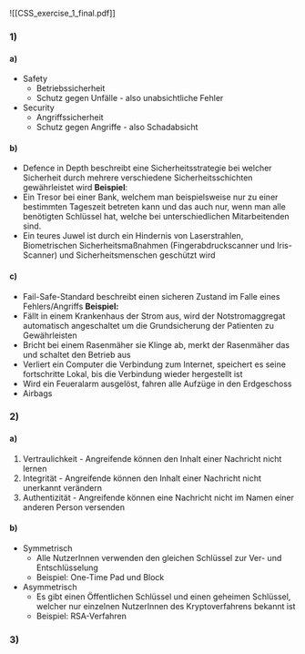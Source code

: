 ![[CSS_exercise_1_final.pdf]]
### 1)
#### a)
- Safety
	- Betriebssicherheit
	- Schutz gegen Unfälle - also unabsichtliche Fehler
- Security
	- Angriffssicherheit
	- Schutz gegen Angriffe - also Schadabsicht

#### b)
- Defence in Depth beschreibt eine Sicherheitsstrategie bei welcher Sicherheit durch mehrere verschiedene Sicherheitsschichten gewährleistet wird
**Beispiel**: 
- Ein Tresor bei einer Bank, welchem man beispielsweise nur zu einer bestimmten Tageszeit betreten kann und das auch nur, wenn man alle benötigten Schlüssel hat, welche bei unterschiedlichen Mitarbeitenden sind.
- Ein teures Juwel ist durch ein Hindernis von Laserstrahlen, Biometrischen Sicherheitsmaßnahmen (Fingerabdruckscanner und Iris-Scanner) und Sicherheitsmenschen geschützt wird

#### c)
- Fail-Safe-Standard beschreibt einen sicheren Zustand im Falle eines Fehlers/Angriffs
**Beispiel:**
- Fällt in einem Krankenhaus der Strom aus, wird der Notstromaggregat automatisch angeschaltet um die Grundsicherung der Patienten zu Gewährleisten
- Bricht bei einem Rasenmäher sie Klinge ab, merkt der Rasenmäher das und schaltet den Betrieb aus
- Verliert ein Computer die Verbindung zum Internet, speichert es seine fortschritte Lokal, bis die Verbindung wieder hergestellt ist
- Wird ein Feueralarm ausgelöst, fahren alle Aufzüge in den Erdgeschoss
- Airbags

### 2)
#### a)
1. Vertraulichkeit - Angreifende können den Inhalt einer Nachricht nicht lernen
2. Integrität - Angreifende können den Inhalt einer Nachricht nicht unerkannt verändern
3. Authentizität - Angreifende können eine Nachricht nicht im Namen einer anderen Person versenden

#### b)
- Symmetrisch
	- Alle NutzerInnen verwenden den gleichen Schlüssel zur Ver- und Entschlüsselung
	- Beispiel: One-Time Pad und Block
- Asymmetrisch
	- Es gibt einen Öffentlichen Schlüssel und einen geheimen Schlüssel, welcher nur einzelnen NutzerInnen des Kryptoverfahrens bekannt ist
	- Beispiel: RSA-Verfahren

### 3)
